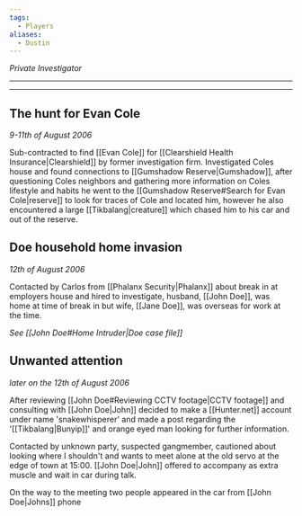 ```yaml
---
tags:
  - Players
aliases:
  - Dustin
---
```

*Private Investigator*

---

---
## The hunt for Evan Cole
*9-11th of August 2006*

Sub-contracted to find [[Evan Cole]] for [[Clearshield Health Insurance|Clearshield]] by former investigation firm. Investigated Coles house and found connections to [[Gumshadow Reserve|Gumshadow]], after questioning Coles neighbors and gathering more information on Coles lifestyle and habits he went to the [[Gumshadow Reserve#Search for Evan Cole|reserve]] to look for traces of Cole and located him, however he also encountered a large [[Tikbalang|creature]] which chased him to his car and out of the reserve.

## Doe household home invasion
*12th of August 2006*

Contacted by Carlos from [[Phalanx Security|Phalanx]] about break in at employers house and hired to investigate, husband, [[John Doe]], was home at time of break in but wife, [[Jane Doe]], was overseas for work at the time.

*See [[John Doe#Home Intruder|Doe case file]]*

## Unwanted attention
*later on the 12th of August 2006*

After reviewing [[John Doe#Reviewing CCTV footage|CCTV footage]] and consulting with [[John Doe|John]] decided to make a [[Hunter.net]] account under name 'snakewhisperer' and made a post regarding the '[[Tikbalang|Bunyip]]' and orange eyed man looking for further information.

Contacted by unknown party, suspected gangmember, cautioned about looking where I shouldn't and wants to meet alone at the old servo at the edge of town at 15:00.
[[John Doe|John]] offered to accompany as extra muscle and wait in car during talk.

On the way to the meeting two people appeared in the car from [[John Doe|Johns]] phone
